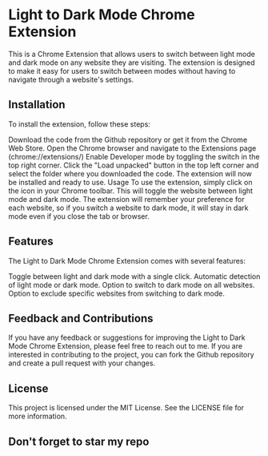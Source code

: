 # Light to Dark Mode Chrome Extension
This is a Chrome Extension that allows users to switch between light mode and dark mode on any website they are visiting. The extension is designed to make it easy for users to switch between modes without having to navigate through a website's settings.

## Installation

To install the extension, follow these steps:

Download the code from the Github repository or get it from the Chrome Web Store.
Open the Chrome browser and navigate to the Extensions page (chrome://extensions/)
Enable Developer mode by toggling the switch in the top right corner.
Click the "Load unpacked" button in the top left corner and select the folder where you downloaded the code.
The extension will now be installed and ready to use.
Usage
To use the extension, simply click on the icon in your Chrome toolbar. This will toggle the website between light mode and dark mode. The extension will remember your preference for each website, so if you switch a website to dark mode, it will stay in dark mode even if you close the tab or browser.

## Features
The Light to Dark Mode Chrome Extension comes with several features:

Toggle between light and dark mode with a single click.
Automatic detection of light mode or dark mode.
Option to switch to dark mode on all websites.
Option to exclude specific websites from switching to dark mode.

## Feedback and Contributions
If you have any feedback or suggestions for improving the Light to Dark Mode Chrome Extension, please feel free to reach out to me. If you are interested in contributing to the project, you can fork the Github repository and create a pull request with your changes.

## License
This project is licensed under the MIT License. See the LICENSE file for more information.

## Don't forget to star my repo



